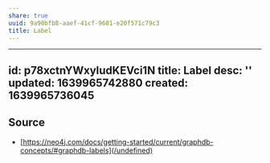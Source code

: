 ```yaml
---
share: true
uuid: 9a90bfb8-aaef-41cf-9681-e20f571c79c3
title: Label
---
```

---
id: p78xctnYWxyIudKEVci1N
title: Label
desc: ''
updated: 1639965742880
created: 1639965736045
---

## Source

* [https://neo4j.com/docs/getting-started/current/graphdb-concepts/#graphdb-labels](/undefined)
